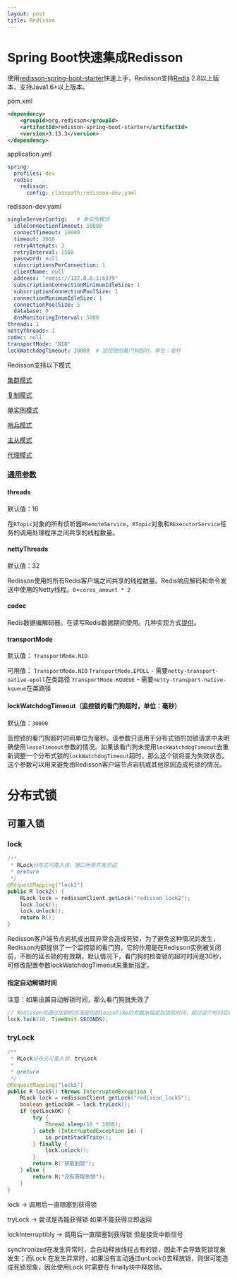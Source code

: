 ```yaml
---
layout: post
title: Redisson
---
```


# Spring Boot快速集成Redisson

使用[redisson-spring-boot-starter](https://github.com/redisson/redisson/tree/master/redisson-spring-boot-starter)快速上手，Redisson支持[Redis](http://redis.cn/) 2.8以上版本，支持Java1.6+以上版本。

pom.xml

```xml
<dependency>
    <groupId>org.redisson</groupId>
    <artifactId>redisson-spring-boot-starter</artifactId>
    <version>3.13.3</version>
</dependency>
```

application.yml

```yaml
spring:
  profiles: dev
  redis:
    redisson:
      config: classpath:redisson-dev.yaml
```

redisson-dev.yaml

```yaml
singleServerConfig:   # 单实例模式
  idleConnectionTimeout: 10000
  connectTimeout: 10000
  timeout: 3000
  retryAttempts: 3
  retryInterval: 1500
  password: null
  subscriptionsPerConnection: 1
  clientName: null
  address: "redis://127.0.0.1:6379"
  subscriptionConnectionMinimumIdleSize: 1
  subscriptionConnectionPoolSize: 1
  connectionMinimumIdleSize: 1
  connectionPoolSize: 5
  database: 0
  dnsMonitoringInterval: 5000
threads: 1
nettyThreads: 1
codec: null
transportMode: "NIO"
lockWatchdogTimeout: 30000  # 监控锁的看门狗超时，单位：毫秒
```

Redisson支持以下模式

[集群模式](https://github.com/redisson/redisson/wiki/2.-Configuration#24-cluster-mode)

[复制模式](https://github.com/redisson/redisson/wiki/2.-Configuration#25-replicated-mode)

[单实例模式](https://github.com/redisson/redisson/wiki/2.-Configuration#26-single-instance-mode)

[哨兵模式](https://github.com/redisson/redisson/wiki/2.-Configuration#27-sentinel-mode)

[主从模式](https://github.com/redisson/redisson/wiki/2.-Configuration#28-master-slave-mode)

[代理模式](https://github.com/redisson/redisson/wiki/2.-Configuration#29-proxy-mode)

### [通用参数](https://github.com/redisson/redisson/wiki/2.-Configuration#23-common-settings)

#### threads

默认值：16

在`RTopic`对象的所有侦听器`RRemoteService`，`RTopic`对象和`RExecutorService`任务的调用处理程序之间共享的线程数量。

#### nettyThreads

默认值：32

Redisson使用的所有Redis客户端之间共享的线程数量。Redis响应解码和命令发送中使用的Netty线程。`0`=`cores_amount * 2`

#### codec

Redis数据编解码器。在读写Redis数据期间使用。几种实现方式[提供](https://github.com/redisson/redisson/wiki/4.-data-serialization)。

#### transportMode

默认值： `TransportMode.NIO`

可用值：
`TransportMode.NIO`
`TransportMode.EPOLL` - 需要`netty-transport-native-epoll`在类路径
`TransportMode.KQUEUE` - 需要`netty-transport-native-kqueue`在类路径

#### lockWatchdogTimeout（监控锁的看门狗超时，单位：毫秒）

默认值：`30000`

监控锁的看门狗超时时间单位为毫秒。该参数只适用于分布式锁的加锁请求中未明确使用`leaseTimeout`参数的情况。如果该看门狗未使用`lockWatchdogTimeout`去重新调整一个分布式锁的`lockWatchdogTimeout`超时，那么这个锁将变为失效状态。这个参数可以用来避免由Redisson客户端节点宕机或其他原因造成死锁的情况。

# 分布式锁

## 可重入锁

### lock

```java
/**
 * RLock分布式可重入锁，接口场景并发测试
 * @return
 */
@RequestMapping("lock2")
public R lock2() {
    RLock lock = redissonClient.getLock("redisson_lock2");
    lock.lock();
    lock.unlock();
    return R();
}
```

Redisson客户端节点宕机或出现异常会造成死锁，为了避免这种情况的发生，Redisson内部提供了一个监控锁的看门狗，它的作用是在Redisson实例被关闭前，不断的延长锁的有效期。默认情况下，看门狗的检查锁的超时时间是30秒，可修改配置参数lockWatchdogTimeout来重新指定。

#### 指定自动解锁时间

注意：如果设置自动解锁时间，那么看门狗就失效了

```java
// Redisson可通过加锁的方法提供的leaseTime的参数来指定加锁的时间，超过这个时间后锁便自动解开。
lock.lock(10, TimeUnit.SECONDS);
```

### tryLock

```java
/**
 * RLock分布式可重入锁，tryLock
 *
 * @return
 */
@RequestMapping("lock5")
public R lock5() throws InterruptedException {
    RLock lock = redissonClient.getLock("redisson_lock5");
    boolean getLockOK = lock.tryLock();
    if (getLockOK) {
        try {
            Thread.sleep(10 * 1000);
        } catch (InterruptedException ie) {
            ie.printStackTrace();
        } finally {
            lock.unlock();
        }
        return R("获取到锁");
    } else {
        return R("没有获取到锁");
    }
}
```

lock -> 调用后一直阻塞到获得锁

tryLock -> 尝试是否能获得锁 如果不能获得立即返回

lockInterruptibly -> 调用后一直阻塞到获得锁 但是接受中断信号

synchronized在发生异常时，会自动释放线程占有的锁，因此不会导致死锁现象发生；而Lock 在发生异常时，如果没有主动通过unLock()去释放锁，则很可能造成死锁现象，因此使用Lock 时需要在 finally块中释放锁。

